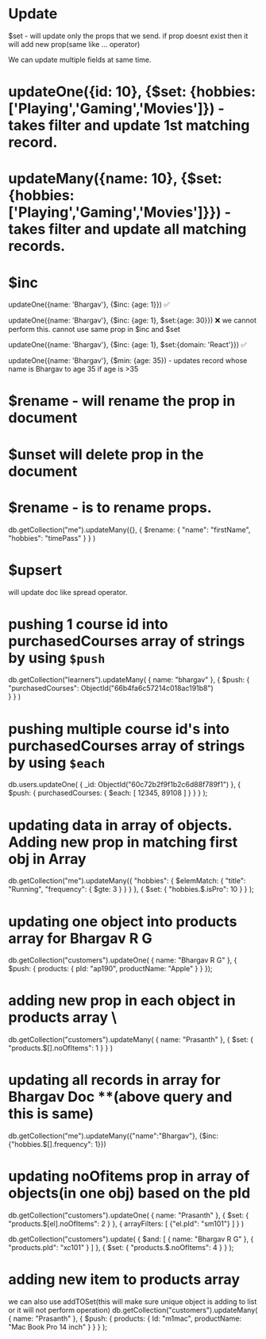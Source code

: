 # Update 
$set - will update only the props that we send. if prop doesnt exist then it will add new prop(same like ... operator)

We can update multiple fields at same time. 

# updateOne({id: 10}, {$set: {hobbies: ['Playing','Gaming','Movies']}) - takes filter and update 1st matching record.

# updateMany({name: 10}, {$set: {hobbies: ['Playing','Gaming','Movies']}}) - takes filter and update all matching records. 

# $inc 
updateOne({name: 'Bhargav'}, {$inc: {age: 1}}) ✅

updateOne({name: 'Bhargav'}, {$inc: {age: 1}, $set:{age: 30}}) ❌ we cannot perform this. cannot use same prop in $inc and $set 

updateOne({name: 'Bhargav'}, {$inc: {age: 1}, $set:{domain: 'React'}}) ✅ 


updateOne({name: 'Bhargav'}, {$min: {age: 35}) - updates record whose name is Bhargav to age 35 if age is >35

# $rename - will rename the prop in document


# $unset will delete prop in the document 

# $rename - is to rename props. 
db.getCollection("me").updateMany({}, {
    $rename: {
        "name": "firstName",
        "hobbies": "timePass"
    }
}
)

# $upsert
will update doc like spread operator. 

# pushing 1 course id into purchasedCourses array of strings by using `$push`
db.getCollection("learners").updateMany(
    {
        name: "bhargav"
    },
    {
        $push: {
          "purchasedCourses": ObjectId("66b4fa6c57214c018ac191b8")  
        }
    }
)
# pushing multiple  course id's into purchasedCourses array of strings by using `$each`
db.users.updateOne(
  { _id: ObjectId("60c72b2f9f1b2c6d88f789f1") },
  {
    $push: {
      purchasedCourses: {
        $each: [
          12345,
          89108
        ]
      }
    }
  }
);
# updating data in array of objects. Adding new prop in matching first obj in Array
db.getCollection("me").updateMany({
    "hobbies": {
        $elemMatch: {
            "title": "Running",
            "frequency": { $gte: 3 }
        }
    }
},
    {
        $set: {
            "hobbies.$.isPro": 10
        }
    }
);


# updating one object into products array for Bhargav R G
db.getCollection("customers").updateOne(
    { name: "Bhargav R G" },
    {
        $push: {
            products: {
                pId: "ap190",
                productName: "Apple"
            }
        }
    });

# adding new prop in each object in products array \
db.getCollection("customers").updateMany(
    {
        name: "Prasanth"
    },
    {
        $set: {
            "products.$[].noOfItems": 1
        }
    }
)
# updating all records in array for Bhargav Doc **(above query and this is same)
db.getCollection("me").updateMany({"name":"Bhargav"}, {$inc: {"hobbies.$[].frequency": 1}})

# updating noOfitems prop in array of objects(in one obj) based on the pId
db.getCollection("customers").updateOne(
    {
        name: "Prasanth"
    },
    {
        $set: {
            "products.$[el].noOfItems": 2
        }
    },
    {
        arrayFilters: [
            {"el.pId": "sm101"}
        ]
    }
)







 
  
  db.getCollection("customers").update(
  {
    $and: [
      { name: "Bhargav R G" },
      { "products.pId": "xc101" }
    ]
  },
  {
    $set: {
      "products.$.noOfItems": 4
    }
  }
);


# adding new item to products array 
we can also use addTOSet(this will make sure unique object is adding to list or it will not perform operation)
db.getCollection("customers").updateMany(
    {
        name: "Prasanth"
    },
    {
        $push: {
            products: {
                Id: "m1mac",
                productName: "Mac Book Pro 14 inch"
            }
        }
    }
);